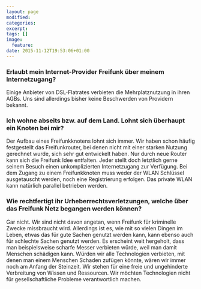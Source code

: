 ```yaml
---
layout: page 
modified:
categories:  
excerpt:
tags: []
image:
  feature:
date: 2015-11-12T19:53:06+01:00
---
```


### Erlaubt mein Internet-Provider Freifunk über meinem Internetzugang?

Einige Anbieter von DSL-Flatrates verbieten die Mehrplatznutzung in ihren AGBs. Uns sind allerdings bisher keine Beschwerden von Providern bekannt.

### Ich wohne abseits bzw. auf dem Land. Lohnt sich überhaupt ein Knoten bei mir?

Der Aufbau eines Freifunkknotens lohnt sich immer. Wir haben schon häufig festgestellt das Freifunkrouter, bei denen nicht mit einer starken Nutzung gerechnet wurde, sich sehr gut entwickelt haben. Nur durch neue Router kann sich die Freifunk Idee entfalten. Jeder stellt doch letztlich gerne seinem Besuch einen unkomplizierten Internetzugang zur Verfügung. Bei dem Zugang zu einem Freifunkknoten muss weder der WLAN Schlüssel ausgetauscht werden, noch eine Registrierung erfolgen. Das private WLAN kann natürlich parallel betrieben werden.

### Wie rechtfertigt ihr Urheberrechtsverletzungen, welche über das Freifunk Netz begangen werden können?

Gar nicht. Wir sind nicht davon angetan, wenn Freifunk für kriminelle Zwecke missbraucht wird. Allerdings ist es, wie mit so vielen Dingen im Leben, etwas das für gute Sachen genutzt werden kann, kann ebenso auch für schlechte Sachen genutzt werden. Es erscheint weit hergeholt, dass man beispielsweise scharfe Messer verbieten würde, weil man damit Menschen schädigen kann. Würden wir alle Technologien verbieten, mit denen man einem Menschen Schaden zufügen könnte, wären wir immer noch am Anfang der Steinzeit. Wir stehen für eine freie und ungehinderte Verbreitung von Wissen und Ressourcen. Wir möchten Technologien nicht für gesellschaftliche Probleme verantwortlich machen.
